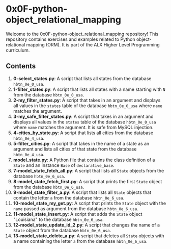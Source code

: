 # 0x0F-python-object_relational_mapping

Welcome to the 0x0F-python-object_relational_mapping repository! This repository contains exercises and examples related to Python object-relational mapping (ORM). It is part of the ALX Higher Level Programming curriculum.

## Contents

1. **0-select_states.py**: A script that lists all states from the database `hbtn_0e_0_usa`.
2. **1-filter_states.py**: A script that lists all states with a name starting with `N` from the database `hbtn_0e_0_usa`.
3. **2-my_filter_states.py**: A script that takes in an argument and displays all values in the `states` table of the database `hbtn_0e_0_usa` where `name` matches the argument.
4. **3-my_safe_filter_states.py**: A script that takes in an argument and displays all values in the `states` table of the database `hbtn_0e_0_usa` where `name` matches the argument. It is safe from MySQL injection.
5. **4-cities_by_state.py**: A script that lists all cities from the database `hbtn_0e_4_usa`.
6. **5-filter_cities.py**: A script that takes in the name of a state as an argument and lists all cities of that state from the database `hbtn_0e_4_usa`.
7. **model_state.py**: A Python file that contains the class definition of a `State` and an instance `Base` of `declarative_base`.
8. **7-model_state_fetch_all.py**: A script that lists all `State` objects from the database `hbtn_0e_6_usa`.
9. **8-model_state_fetch_first.py**: A script that prints the first `State` object from the database `hbtn_0e_6_usa`.
10. **9-model_state_filter_a.py**: A script that lists all `State` objects that contain the letter `a` from the database `hbtn_0e_6_usa`.
11. **10-model_state_my_get.py**: A script that prints the `State` object with the `name` passed as argument from the database `hbtn_0e_6_usa`.
12. **11-model_state_insert.py**: A script that adds the `State` object "Louisiana" to the database `hbtn_0e_6_usa`.
13. **12-model_state_update_id_2.py**: A script that changes the name of a `State` object from the database `hbtn_0e_6_usa`.
14. **13-model_state_delete_a.py**: A script that deletes all `State` objects with a name containing the letter `a` from the database `hbtn_0e_6_usa`.
